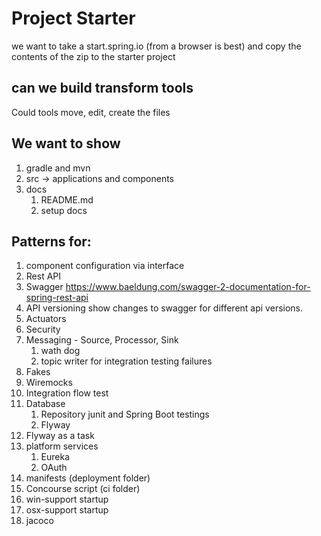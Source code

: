 # Project Starter

we want to take a start.spring.io (from a browser is best)
and copy the contents of the zip to the starter project

## can we build transform tools
Could tools move, edit, create the files

## We want to show
1. gradle and mvn
1. src -> applications and components
1. docs
    1. README.md
    1. setup docs
    
## Patterns for:
1. component configuration via interface
1. Rest API
1. Swagger
    https://www.baeldung.com/swagger-2-documentation-for-spring-rest-api
1. API versioning
    show changes to swagger for different api versions.
1. Actuators
1. Security
1. Messaging - Source, Processor, Sink
    1. wath dog
    1. topic writer for integration testing failures
1. Fakes
1. Wiremocks
1. Integration flow test
1. Database
    1. Repository junit and Spring Boot testings
    1. Flyway
1. Flyway as a task
1. platform services
    1. Eureka
    1. OAuth
1. manifests (deployment folder)
1. Concourse script (ci folder)
1. win-support startup
1. osx-support startup
1. jacoco